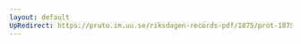 ```yaml
---
layout: default
UpRedirect: https://pruto.im.uu.se/riksdagen-records-pdf/1875/prot-1875--ak--017.pdf
---
```


